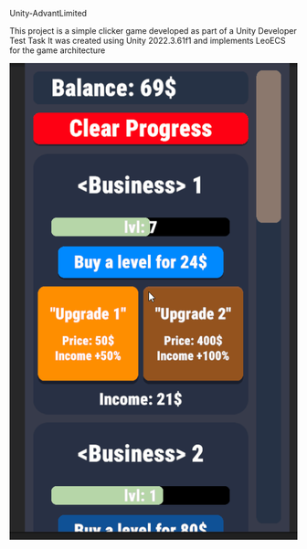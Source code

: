 Unity-AdvantLimited

This project is a simple clicker game developed as part of a Unity Developer Test Task
It was created using Unity 2022.3.61f1 and implements LeoECS for the game architecture

![Demo](./Demo.gif)
